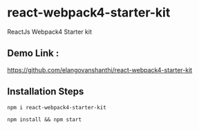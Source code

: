 # react-webpack4-starter-kit
ReactJs Webpack4 Starter kit

## Demo Link :
https://github.com/elangovanshanthi/react-webpack4-starter-kit

## Installation Steps
`` npm i react-webpack4-starter-kit ``

`` npm install && npm start ``
